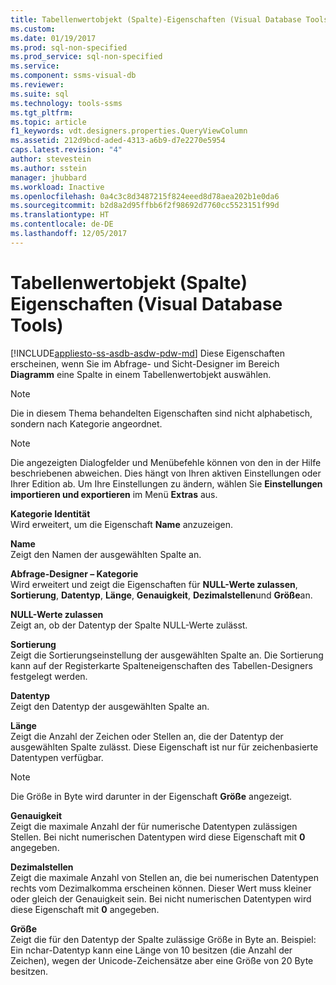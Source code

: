 ```yaml
---
title: Tabellenwertobjekt (Spalte)-Eigenschaften (Visual Database Tools) | Microsoft-Dokumentation
ms.custom: 
ms.date: 01/19/2017
ms.prod: sql-non-specified
ms.prod_service: sql-non-specified
ms.service: 
ms.component: ssms-visual-db
ms.reviewer: 
ms.suite: sql
ms.technology: tools-ssms
ms.tgt_pltfrm: 
ms.topic: article
f1_keywords: vdt.designers.properties.QueryViewColumn
ms.assetid: 212d9bcd-aded-4313-a6b9-d7e2270e5954
caps.latest.revision: "4"
author: stevestein
ms.author: sstein
manager: jhubbard
ms.workload: Inactive
ms.openlocfilehash: 0a4c3c8d3487215f824eeed8d78aea202b1e0da6
ms.sourcegitcommit: b2d8a2d95ffbb6f2f98692d7760cc5523151f99d
ms.translationtype: HT
ms.contentlocale: de-DE
ms.lasthandoff: 12/05/2017
---
```

# <a name="table-valued-object-column-properties-visual-database-tools"></a>Tabellenwertobjekt (Spalte) Eigenschaften (Visual Database Tools)
[!INCLUDE[appliesto-ss-asdb-asdw-pdw-md](../../includes/appliesto-ss-asdb-asdw-pdw-md.md)] Diese Eigenschaften erscheinen, wenn Sie im Abfrage- und Sicht-Designer im Bereich **Diagramm** eine Spalte in einem Tabellenwertobjekt auswählen.  
  
> [!NOTE]  
> Die in diesem Thema behandelten Eigenschaften sind nicht alphabetisch, sondern nach Kategorie angeordnet.  
  
> [!NOTE]  
> Die angezeigten Dialogfelder und Menübefehle können von den in der Hilfe beschriebenen abweichen. Dies hängt von Ihren aktiven Einstellungen oder Ihrer Edition ab. Um Ihre Einstellungen zu ändern, wählen Sie **Einstellungen importieren und exportieren** im Menü **Extras** aus.  
  
**Kategorie Identität**  
Wird erweitert, um die Eigenschaft **Name** anzuzeigen.  
  
**Name**  
Zeigt den Namen der ausgewählten Spalte an.  
  
**Abfrage-Designer – Kategorie**  
Wird erweitert und zeigt die Eigenschaften für **NULL-Werte zulassen**, **Sortierung**, **Datentyp**, **Länge**, **Genauigkeit**, **Dezimalstellen**und **Größe**an.  
  
**NULL-Werte zulassen**  
Zeigt an, ob der Datentyp der Spalte NULL-Werte zulässt.  
  
**Sortierung**  
Zeigt die Sortierungseinstellung der ausgewählten Spalte an. Die Sortierung kann auf der Registerkarte Spalteneigenschaften des Tabellen-Designers festgelegt werden.  
  
**Datentyp**  
Zeigt den Datentyp der ausgewählten Spalte an.  
  
**Länge**  
Zeigt die Anzahl der Zeichen oder Stellen an, die der Datentyp der ausgewählten Spalte zulässt. Diese Eigenschaft ist nur für zeichenbasierte Datentypen verfügbar.  
  
> [!NOTE]  
> Die Größe in Byte wird darunter in der Eigenschaft **Größe** angezeigt.  
  
**Genauigkeit**  
Zeigt die maximale Anzahl der für numerische Datentypen zulässigen Stellen. Bei nicht numerischen Datentypen wird diese Eigenschaft mit **0** angegeben.  
  
**Dezimalstellen**  
Zeigt die maximale Anzahl von Stellen an, die bei numerischen Datentypen rechts vom Dezimalkomma erscheinen können. Dieser Wert muss kleiner oder gleich der Genauigkeit sein. Bei nicht numerischen Datentypen wird diese Eigenschaft mit **0** angegeben.  
  
**Größe**  
Zeigt die für den Datentyp der Spalte zulässige Größe in Byte an. Beispiel: Ein nchar-Datentyp kann eine Länge von 10 besitzen (die Anzahl der Zeichen), wegen der Unicode-Zeichensätze aber eine Größe von 20 Byte besitzen.  
  
